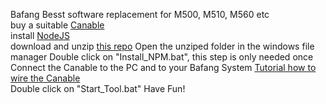 Bafang Besst software replacement for M500, M510, M560 etc  
buy a suitable [Canable](https://www.ebay.com/itm/156316405598)  
install [NodeJS](https://nodejs.org/en/download/)  
download and unzip [this repo](https://github.com/bart594/bafang_canable_pro/archive/refs/heads/master.zip) 
Open the unziped folder in the windows file manager
Double click on "Install_NPM.bat", this step is only needed once  
Connect the Canable to the PC and to your Bafang System [Tutorial how to wire the Canable](https://kaspars.net/blog/bafang-canbus)  
Double click on "Start_Tool.bat"
Have Fun!
